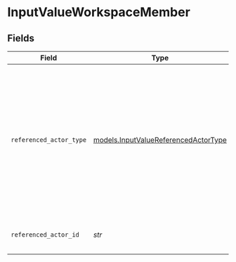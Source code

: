 # InputValueWorkspaceMember


## Fields

| Field                                                                                                                                                                          | Type                                                                                                                                                                           | Required                                                                                                                                                                       | Description                                                                                                                                                                    | Example                                                                                                                                                                        |
| ------------------------------------------------------------------------------------------------------------------------------------------------------------------------------ | ------------------------------------------------------------------------------------------------------------------------------------------------------------------------------ | ------------------------------------------------------------------------------------------------------------------------------------------------------------------------------ | ------------------------------------------------------------------------------------------------------------------------------------------------------------------------------ | ------------------------------------------------------------------------------------------------------------------------------------------------------------------------------ |
| `referenced_actor_type`                                                                                                                                                        | [models.InputValueReferencedActorType](../models/inputvaluereferencedactortype.md)                                                                                             | :heavy_check_mark:                                                                                                                                                             | The type of the referenced actor. Currently, only workspace members can be written into actor reference attributes. [Read more information on actor types here](/docs/actors). | workspace-member                                                                                                                                                               |
| `referenced_actor_id`                                                                                                                                                          | *str*                                                                                                                                                                          | :heavy_check_mark:                                                                                                                                                             | The ID of the referenced Actor.                                                                                                                                                | 50cf242c-7fa3-4cad-87d0-75b1af71c57b                                                                                                                                           |